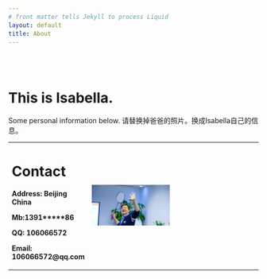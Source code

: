 ```yaml
---
# front matter tells Jekyll to process Liquid
layout: default
title: About
---
```

<br/>
<br/>
<h1>This is Isabella. </h1>

Some personal information below. 请替换掉爸爸的照片。换成Isabella自己的信息。

<table border="0">
	<tr>
		<td width="20%">
			<h1> Contact</h1>
			<p> <b>Address: Beijing China</b></p>
			<p> <b>Mb:1391*****86</b></p>
			<p> <b>QQ: 106066572</b></p>
			<p> <b>Email: 106066572@qq.com</b></p>
		</td>
		<td width="40%">
			<img src="Badmt1.jpg" width="100%">
		</td>
		<td width="40%">
			<h1> </h1>
		</td>
	</tr>
</table>
	

<!--![Image](Badmt1.jpg)-->